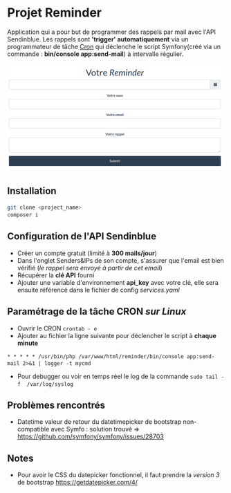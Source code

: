 # Projet Reminder

Application qui a pour but de programmer des rappels par mail avec l'API Sendinblue. 
Les rappels sont **'trigger' automatiquement** via un programmateur de tâche [Cron](https://doc.ubuntu-fr.org/cron) qui déclenche le script Symfony(créé via un commande : **bin/console app:send-mail**) à intervalle régulier.

![homepage](screenshot.png)
## Installation

```bash
git clone <project_name>
composer i
```

## Configuration de l'API Sendinblue

- Créer un compte gratuit (limité à **300 mails/jour**)
- Dans l'onglet Senders&IPs de son compte, s'assurer que l'email est bien vérifié (*le rappel sera envoyé à partir de cet email*)
- Récupérer la **clé API** fourni
- Ajouter une variable d'environnement **api_key** avec votre clé, elle sera ensuite référencé dans le fichier de config *services.yaml*

## Paramétrage de la tâche CRON *sur Linux*

- Ouvrir le CRON `crontab - e`
- Ajouter au fichier la ligne suivante pour déclencher le script à **chaque minute**
```
* * * * * /usr/bin/php /var/www/html/reminder/bin/console app:send-mail 2>&1 | logger -t mycmd
```
- Pour debugger ou voir en temps réel le log de la commande `sudo tail -f  /var/log/syslog`

## Problèmes rencontrés

- Datetime valeur de retour du datetimepicker de bootstrap non-compatible avec Symfo : solution trouvé => https://github.com/symfony/symfony/issues/28703

## Notes

- Pour avoir le CSS du datepicker fonctionnel, il faut prendre la *version 3* de bootstrap
https://getdatepicker.com/4/




